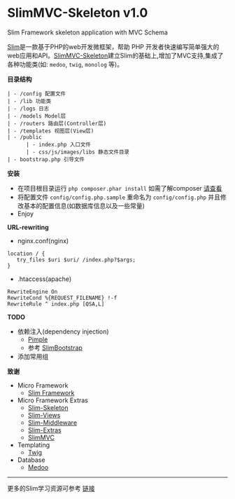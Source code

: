 SlimMVC-Skeleton v1.0
================

Slim Framework skeleton application with MVC Schema

[Slim](slimframework.com)是一款基于PHP的web开发微框架，帮助 PHP 开发者快速编写简单强大的web应用和API。[SlimMVC-Skeleton](https://github.com/JingwenTian/SlimMVC-Skeleton)建立Slim的基础上,增加了MVC支持,集成了各种功能类(如: `medoo`, `twig`, `monolog` 等)。

**目录结构**

    | - /config 配置文件
    | - /lib 功能类
    | - /logs 日志
    | - /models Model层
    | - /routers 路由层(Controller层)
    | - /templates 视图层(View层)
    | - /public
          | - index.php 入口文件
          | - css/js/images/libs 静态文件目录
    | - bootstrap.php 引导文件
  
**安装**

 - 在项目根目录运行 `php composer.phar install` 如需了解composer [请查看](http://www.jingwentian.com/t-421)
 - 将配置文件 `config/config.php.sample` 重命名为 `config/config.php` 并且修改基本的配置信息(如数据库信息以及一些常量)
 - Enjoy 

**URL-rewriting**

- nginx.conf(nginx)

```
location / {
   try_files $uri $uri/ /index.php?$args;
}
```

- .htaccess(apache)

```
RewriteEngine On
RewriteCond %{REQUEST_FILENAME} !-f
RewriteRule ^ index.php [QSA,L]
```

**TODO**

- 依赖注入(dependency injection)
    - [Pimple](https://github.com/silexphp/Pimple)
    - 参考 [SlimBootstrap](https://github.com/tboronczyk/SlimBootstrap)
- 添加常用组

**致谢**

- Micro Framework
    - [Slim Framework](https://github.com/codeguy/Slim)
- Micro Framework Extras
    - [Slim-Skeleton](https://github.com/codeguy/Slim-Skeleton)
    - [Slim-Views](https://github.com/codeguy/Slim-Views)
    - [Slim-Middleware](https://github.com/codeguy/Slim-Middleware)
    - [Slim-Extras](https://github.com/codeguy/Slim-Extras)
    - [SlimMVC](https://github.com/revuls/SlimMVC)
- Templating
    - [Twig](http://twig.sensiolabs.org/)
- Database
    - [Medoo](medoo.in)
    
  
---

更多的Slim学习资源可参考 [链接](http://www.jingwentian.com/t-450)



